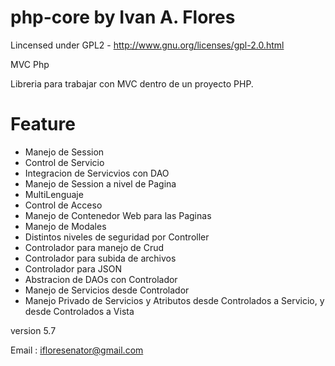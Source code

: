 php-core by Ivan A. Flores
========

Lincensed under GPL2 - http://www.gnu.org/licenses/gpl-2.0.html

MVC Php

Libreria para trabajar con MVC dentro de un proyecto PHP.

# Feature

* Manejo de Session
* Control de Servicio
* Integracion de Servicvios con DAO
* Manejo de Session a nivel de Pagina
* MultiLenguaje
* Control de Acceso
* Manejo de Contenedor Web para las Paginas
* Manejo de Modales
* Distintos niveles de seguridad por Controller
* Controlador para manejo de Crud
* Controlador para subida de archivos
* Controlador para JSON
* Abstracion de DAOs con Controlador
* Manejo de Servicios desde Controlador
* Manejo Privado de Servicios y Atributos desde Controlados a Servicio, y desde Controlados a Vista

version 5.7

Email : ifloresenator@gmail.com
